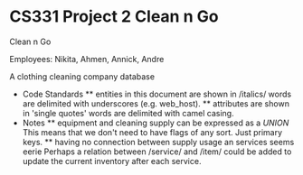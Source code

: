 # CS331 Project 2 Clean n Go

Clean n Go

Employees: Nikita, Ahmen, Annick, Andre

A clothing cleaning company database

* Code Standards
** entities in this document are shown in /italics/
   words are delimited with underscores (e.g. web_host).
** attributes are shown in 'single quotes'
   words are delimited with camel casing.
* Notes
** equipment and cleaning supply can be expressed as a *UNION*
   This means that we don't need to have flags of any sort. Just
   primary keys.
** having no connection between supply usage an services seems eerie
   Perhaps a relation between /service/ and /item/ could be added
   to update the current inventory after each service.
